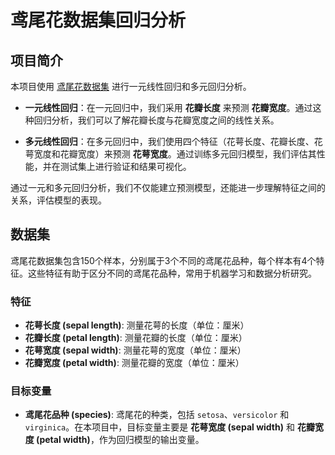 # 鸢尾花数据集回归分析

## 项目简介
本项目使用 [鸢尾花数据集](https://archive.ics.uci.edu/ml/datasets/iris) 进行一元线性回归和多元回归分析。

- **一元线性回归**：在一元回归中，我们采用 **花瓣长度** 来预测 **花瓣宽度**。通过这种回归分析，我们可以了解花瓣长度与花瓣宽度之间的线性关系。
  
- **多元线性回归**：在多元回归中，我们使用四个特征（花萼长度、花瓣长度、花萼宽度和花瓣宽度）来预测 **花萼宽度**。通过训练多元回归模型，我们评估其性能，并在测试集上进行验证和结果可视化。

通过一元和多元回归分析，我们不仅能建立预测模型，还能进一步理解特征之间的关系，评估模型的表现。

## 数据集
鸢尾花数据集包含150个样本，分别属于3个不同的鸢尾花品种，每个样本有4个特征。这些特征有助于区分不同的鸢尾花品种，常用于机器学习和数据分析研究。

### 特征
- **花萼长度 (sepal length)**: 测量花萼的长度（单位：厘米）
- **花瓣长度 (petal length)**: 测量花瓣的长度（单位：厘米）
- **花萼宽度 (sepal width)**: 测量花萼的宽度（单位：厘米）
- **花瓣宽度 (petal width)**: 测量花瓣的宽度（单位：厘米）

### 目标变量
- **鸢尾花品种 (species)**: 鸢尾花的种类，包括 `setosa`、`versicolor` 和 `virginica`。在本项目中，目标变量主要是 **花萼宽度 (sepal width)** 和 **花瓣宽度 (petal width)**，作为回归模型的输出变量。

